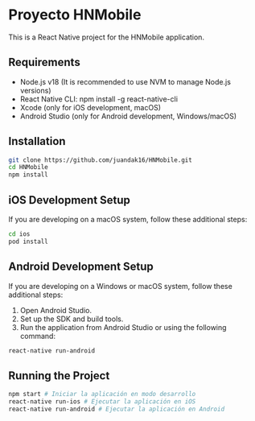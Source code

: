 # Proyecto HNMobile

This is a React Native project for the HNMobile application.

## Requirements

- Node.js v18 (It is recommended to use NVM to manage Node.js versions)
- React Native CLI: npm install -g react-native-cli
- Xcode (only for iOS development, macOS)
- Android Studio (only for Android development, Windows/macOS)

## Installation

```bash
git clone https://github.com/juandak16/HNMobile.git
cd HNMobile
npm install
```

## iOS Development Setup

If you are developing on a macOS system, follow these additional steps:

```bash
cd ios
pod install
```

## Android Development Setup

If you are developing on a Windows or macOS system, follow these additional steps:

1. Open Android Studio.
2. Set up the SDK and build tools.
3. Run the application from Android Studio or using the following command:

```bash
react-native run-android
```

## Running the Project

```bash
npm start # Iniciar la aplicación en modo desarrollo
react-native run-ios # Ejecutar la aplicación en iOS
react-native run-android # Ejecutar la aplicación en Android
```

